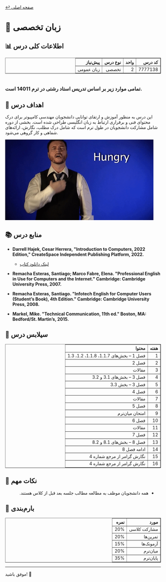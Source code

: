 [↩️ صفحه اصلی](/README.md)

# 📘 زبان تخصصی

## 📊 اطلاعات کلی درس

<div style="text-align: right; direction: rtl;">
    <table border="1">
        <thead>
            <tr>
                <th>کد درس</th>
                <th>واحد</th>
                <th>نوع درس</th>
                <th>پیش‌نیاز</th>
            </tr>
        </thead>
        <tbody>
            <tr>
                <td>7777138</td>
                <td>2</td>
                <td>تخصصی</td>
                <td>زبان عمومی</td>
            </tr>
        </tbody>
    </table>
</div>

#
### **تمامی موارد زیر بر اساس تدریس استاد رشتی در ترم 14011 است.**

## 🎯 اهداف درس
این درس به منظور آموزش و ارتقای توانایی دانشجویان مهندسی کامپیوتر برای درک محتوای فنی و برقراری ارتباط به زبان انگلیسی طراحی شده است. بخشی از دوره شامل مشارکت دانشجویان در طول ترم است که شامل درک مطلب، نگارش، ارائه‌های شفاهی و کار گروهی می‌شود.

![gif](./تصاویر/gif.gif)

## 📚 منابع درس

- **Darrell Hajek, Cesar Herrera, "Introduction to Computers, 2022 Edition," CreateSpace Independent Publishing Platform, 2022.**  
  - [لینک دانلود کتاب](https://github.com/CE-SCU/scu-computer-engineering-courses/tree/main/%D9%86%DB%8C%D9%85%D8%B3%D8%A7%D9%84%203/%D8%B2%D8%A8%D8%A7%D9%86%20%D8%AA%D8%AE%D8%B5%D8%B5%DB%8C/Course%20references%20ESP)

- **Remacha Esteras, Santiago; Marco Fabre, Elena. "Professional English in Use for Computers and the Internet." Cambridge: Cambridge University Press, 2007.**
- **Remacha Esteras, Santiago. "Infotech English for Computer Users (Student’s Book), 4th Edition." Cambridge: Cambridge University Press, 2008.**
- **Markel, Mike. "Technical Communication, 11th ed." Boston, MA: Bedford/St. Martin’s, 2015.**

## 📅 سیلابس درس

<div style="text-align: right; direction: rtl;">
    <table border="1">
        <thead>
            <tr>
                <th>هفته</th>
                <th>محتوا</th>
            </tr>
        </thead>
        <tbody>
            <tr>
                <td>1</td>
                <td>فصل 1 – بخش‌های 1.1.7، 1.1.8، 1.2، 1.3</td>
            </tr>
            <tr>
                <td>2</td>
                <td>فصل 2</td>
            </tr>
            <tr>
                <td>3</td>
                <td>مقالات</td>
            </tr>
            <tr>
                <td>4</td>
                <td>فصل 3 – بخش‌های 3.1 و 3.2</td>
            </tr>
            <tr>
                <td>5</td>
                <td>فصل 3 – بخش 3.3</td>
            </tr>
            <tr>
                <td>6</td>
                <td>فصل 4</td>
            </tr>
            <tr>
                <td>7</td>
                <td>مقالات</td>
            </tr>
            <tr>
                <td>8</td>
                <td>فصل 5</td>
            </tr>
            <tr>
                <td>9</td>
                <td>امتحان میان‌ترم</td>
            </tr>
            <tr>
                <td>10</td>
                <td>فصل 6</td>
            </tr>
            <tr>
                <td>11</td>
                <td>مقالات</td>
            </tr>
            <tr>
                <td>12</td>
                <td>فصل 7</td>
            </tr>
            <tr>
                <td>13</td>
                <td>فصل 8 – بخش‌های 8.1 و 8.2</td>
            </tr>
            <tr>
                <td>14</td>
                <td>ادامه فصل 8</td>
            </tr>
            <tr>
                <td>15</td>
                <td>نگارش گرامر از مرجع شماره 4</td>
            </tr>
            <tr>
                <td>16</td>
                <td>نگارش گرامر از مرجع شماره 4</td>
            </tr>
        </tbody>
    </table>
</div>

## 🔗 نکات مهم

<div style="text-align: right; direction: rtl;">
    <ul>
        <li>همه دانشجویان موظف به مطالعه مطالب جلسه بعد قبل از کلاس هستند.</li>
    </ul>
</div>

## 💯 بارم‌بندی

<div style="text-align: right; direction: rtl;">
    <table border="1">
        <thead>
            <tr>
                <th>مورد</th>
                <th>نمره</th>
            </tr>
        </thead>
        <tbody>
            <tr>
                <td>مشارکت کلاسی</td>
                <td>20%</td>
            </tr>
            <tr>
                <td>تمرین‌ها</td>
                <td>20%</td>
            </tr>
            <tr>
                <td>آزمونک‌ها</td>
                <td>15%</td>
            </tr>
            <tr>
                <td>میان‌ترم</td>
                <td>20%</td>
            </tr>
            <tr>
                <td>پایان‌ترم</td>
                <td>35%</td>
            </tr>
        </tbody>
    </table>
</div>

---

موفق باشید! 🚀
